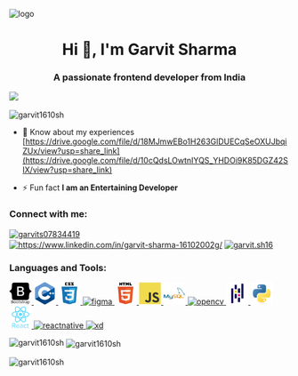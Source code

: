 ![logo](https://github.com/Garvit1610sh/Garvit1610sh/blob/main/Blue%20and%20Purple%20Cyberpunk%20Linkedin%20Banner.png)
<h1 align="center">Hi 👋, I'm Garvit Sharma</h1>
<h3 align="center">A passionate frontend developer from India</h3>
<img src = "https://cdn.videoplasty.com/animation/chill-coding-programming-lo-fi-animation-stock-animation-21874-1024x576.jpg">

<p align="left"> <img src="https://komarev.com/ghpvc/?username=garvit1610sh&label=Profile%20views&color=0e75b6&style=flat" alt="garvit1610sh" /> </p>

- 📄 Know about my experiences [https://drive.google.com/file/d/18MJmwEBo1H263GlDUECqSeOXUJbqiZUx/view?usp=share_link](https://drive.google.com/file/d/10cQdsLOwtnIYQS_YHDOi9K85DGZ42SIX/view?usp=share_link)

- ⚡ Fun fact **I am an Entertaining Developer**

<h3 align="left">Connect with me:</h3>
<p align="left">
<a href="https://twitter.com/garvits07834419" target="blank"><img align="center" src="https://raw.githubusercontent.com/rahuldkjain/github-profile-readme-generator/master/src/images/icons/Social/twitter.svg" alt="garvits07834419" height="30" width="40" /></a>
<a href="https://linkedin.com/in/https://www.linkedin.com/in/garvit-sharma-16102002g/" target="blank"><img align="center" src="https://raw.githubusercontent.com/rahuldkjain/github-profile-readme-generator/master/src/images/icons/Social/linked-in-alt.svg" alt="https://www.linkedin.com/in/garvit-sharma-16102002g/" height="30" width="40" /></a>
<a href="https://instagram.com/garvit.sh16" target="blank"><img align="center" src="https://raw.githubusercontent.com/rahuldkjain/github-profile-readme-generator/master/src/images/icons/Social/instagram.svg" alt="garvit.sh16" height="30" width="40" /></a>
</p>

<h3 align="left">Languages and Tools:</h3>
<p align="left"> <a href="https://getbootstrap.com" target="_blank" rel="noreferrer"> <img src="https://raw.githubusercontent.com/devicons/devicon/master/icons/bootstrap/bootstrap-plain-wordmark.svg" alt="bootstrap" width="40" height="40"/> </a> <a href="https://www.w3schools.com/cpp/" target="_blank" rel="noreferrer"> <img src="https://raw.githubusercontent.com/devicons/devicon/master/icons/cplusplus/cplusplus-original.svg" alt="cplusplus" width="40" height="40"/> </a> <a href="https://www.w3schools.com/css/" target="_blank" rel="noreferrer"> <img src="https://raw.githubusercontent.com/devicons/devicon/master/icons/css3/css3-original-wordmark.svg" alt="css3" width="40" height="40"/> </a> <a href="https://www.figma.com/" target="_blank" rel="noreferrer"> <img src="https://www.vectorlogo.zone/logos/figma/figma-icon.svg" alt="figma" width="40" height="40"/> </a> <a href="https://www.w3.org/html/" target="_blank" rel="noreferrer"> <img src="https://raw.githubusercontent.com/devicons/devicon/master/icons/html5/html5-original-wordmark.svg" alt="html5" width="40" height="40"/> </a> <a href="https://developer.mozilla.org/en-US/docs/Web/JavaScript" target="_blank" rel="noreferrer"> <img src="https://raw.githubusercontent.com/devicons/devicon/master/icons/javascript/javascript-original.svg" alt="javascript" width="40" height="40"/> </a> <a href="https://www.mysql.com/" target="_blank" rel="noreferrer"> <img src="https://raw.githubusercontent.com/devicons/devicon/master/icons/mysql/mysql-original-wordmark.svg" alt="mysql" width="40" height="40"/> </a> <a href="https://opencv.org/" target="_blank" rel="noreferrer"> <img src="https://www.vectorlogo.zone/logos/opencv/opencv-icon.svg" alt="opencv" width="40" height="40"/> </a> <a href="https://pandas.pydata.org/" target="_blank" rel="noreferrer"> <img src="https://raw.githubusercontent.com/devicons/devicon/2ae2a900d2f041da66e950e4d48052658d850630/icons/pandas/pandas-original.svg" alt="pandas" width="40" height="40"/> </a> <a href="https://www.python.org" target="_blank" rel="noreferrer"> <img src="https://raw.githubusercontent.com/devicons/devicon/master/icons/python/python-original.svg" alt="python" width="40" height="40"/> </a> <a href="https://reactjs.org/" target="_blank" rel="noreferrer"> <img src="https://raw.githubusercontent.com/devicons/devicon/master/icons/react/react-original-wordmark.svg" alt="react" width="40" height="40"/> </a> <a href="https://reactnative.dev/" target="_blank" rel="noreferrer"> <img src="https://reactnative.dev/img/header_logo.svg" alt="reactnative" width="40" height="40"/> </a> <a href="https://www.adobe.com/products/xd.html" target="_blank" rel="noreferrer"> <img src="https://cdn.worldvectorlogo.com/logos/adobe-xd.svg" alt="xd" width="40" height="40"/> </a> </p>

<p><img align="left" src="https://github-readme-stats.vercel.app/api/top-langs?username=garvit1610sh&show_icons=true&locale=en&layout=compact" alt="garvit1610sh" /></p>

<p>&nbsp;<img align="center" src="https://github-readme-stats.vercel.app/api?username=garvit1610sh&show_icons=true&locale=en" alt="garvit1610sh" /></p>

<p><img align="center" src="https://github-readme-streak-stats.herokuapp.com/?user=garvit1610sh&" alt="garvit1610sh" /></p>

